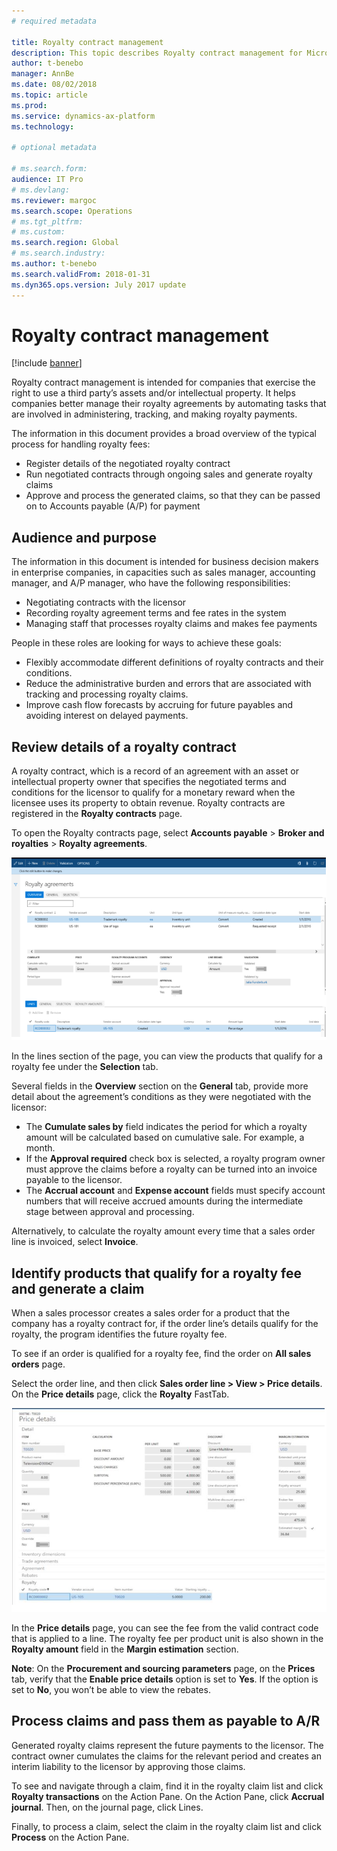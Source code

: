 ```yaml
---
# required metadata

title: Royalty contract management
description: This topic describes Royalty contract management for Microsoft Dynamics 365 for Finance and Operations.
author: t-benebo
manager: AnnBe
ms.date: 08/02/2018
ms.topic: article
ms.prod: 
ms.service: dynamics-ax-platform
ms.technology: 

# optional metadata

# ms.search.form:  
audience: IT Pro
# ms.devlang: 
ms.reviewer: margoc
ms.search.scope: Operations
# ms.tgt_pltfrm: 
# ms.custom: 
ms.search.region: Global
# ms.search.industry: 
ms.author: t-benebo
ms.search.validFrom: 2018-01-31
ms.dyn365.ops.version: July 2017 update
---
```





# Royalty contract management

[!include [banner](../includes/banner.md)]

Royalty contract management is intended for companies that exercise the right to use a third party’s assets and/or intellectual property. It helps companies better manage their royalty agreements by automating tasks that are involved in administering, tracking, and making royalty payments. 

The information in this document provides a broad overview of the typical process for handling royalty fees: 
- Register details of the negotiated royalty contract 
- Run negotiated contracts through ongoing sales and generate royalty claims 
- Approve and process the generated claims, so that they can be passed on to Accounts payable (A/P) for payment 

## Audience and purpose

The information in this document is intended for business decision makers in enterprise companies, in capacities such as sales manager, accounting manager, and A/P manager, who have the following responsibilities: 
- Negotiating contracts with the licensor 
- Recording royalty agreement terms and fee rates in the system 
- Managing staff that processes royalty claims and makes fee payments 

People in these roles are looking for ways to achieve these goals: 
- Flexibly accommodate different definitions of royalty contracts and their conditions. 
- Reduce the administrative burden and errors that are associated with tracking and processing royalty claims. 
- Improve cash flow forecasts by accruing for future payables and avoiding interest on delayed payments. 

## Review details of a royalty contract

A royalty contract, which is a record of an agreement with an asset or intellectual property owner that specifies the negotiated terms and conditions for the licensor to qualify for a monetary reward when the licensee uses its property to obtain revenue. Royalty contracts are registered in the **Royalty contracts** page. 

To open the Royalty contracts page, select **Accounts payable** > **Broker and royalties** > **Royalty agreements**.

![Royalty contract management royalty agreements page](./media/royalty-contract-management-royalty-agreements-page.png  "Royalty contract management royalty agreements page")

In the lines section of the page, you can view the products that qualify for a royalty fee under the **Selection** tab.

Several fields in the **Overview** section on the **General** tab, provide more detail about the agreement’s conditions as they were negotiated with the licensor: 

- The **Cumulate sales by** field indicates the period for which a royalty amount will be calculated based on cumulative sale. For example, a month. 
- If the **Approval required** check box is selected, a royalty program owner must approve the claims before a royalty can be turned into an invoice payable to the licensor. 
- The **Accrual account** and **Expense account** fields must specify account numbers that will receive accrued amounts during the intermediate stage between approval and processing. 

Alternatively, to calculate the royalty amount every time that a sales order line is invoiced, select **Invoice**.

## Identify products that qualify for a royalty fee and generate a claim

When a sales processor creates a sales order for a product that the company has a royalty contract for, if the order line’s details qualify for the royalty, the program identifies the future royalty fee. 

To see if an order is qualified for a royalty fee, find the order on **All sales orders** page. 

Select the order line, and then click **Sales order line > View > Price details**. On the **Price details** page, click the **Royalty** FastTab. 

![Royalty contract management price details](./media/royalty-contract-management-price-details.png  "Royalty contract management price details")

In the **Price details** page, you can see the fee from the valid contract code that is applied to a line. The royalty fee per product unit is also shown in the **Royalty amount** field in the **Margin estimation** section.

**Note**: On the **Procurement and sourcing parameters** page, on the **Prices** tab, verify that the **Enable price details** option is set to **Yes**. If the option is set to **No**, you won’t be able to view the rebates.

## Process claims and pass them as payable to A/R

Generated royalty claims represent the future payments to the licensor. The contract owner cumulates the claims for the relevant period and creates an interim liability to the licensor by approving those claims.

To see and navigate through a claim, find it in the royalty claim list and click **Royalty transactions** on the Action Pane. On the Action Pane, click **Accrual journal**. Then, on the journal page, click Lines. 

Finally, to process a claim, select the claim in the royalty claim list and click **Process** on the Action Pane. 
